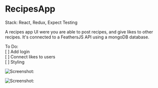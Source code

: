 # RecipesApp
Stack: React, Redux, Expect Testing

A recipes app UI were you are able to post recipes, and give likes to other recipes. It's connected to a FeathersJS API using a mongoDB database.<br>

To Do:<br>
[ ] Add login<br>
[ ] Connect likes to users<br>
[ ] Styling<br>

![Screenshot:](https://res.cloudinary.com/dnbyfobad/image/upload/v1497255431/Screen_Shot_2017-06-12_at_10.16.19_cfohoo.png)

![Screenshot:](https://res.cloudinary.com/dnbyfobad/image/upload/v1497255431/Screen_Shot_2017-06-12_at_10.16.39_eqgzey.png)
